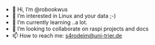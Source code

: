 - 👋 Hi, I’m @robookwus
- 👀 I’m interested in Linux and your data ;-)
- 🌱 I’m currently learning ..a lot.
- 💞️ I’m looking to collaborate on raspi projects and docs
- 📫 How to reach me: s4rodeim@uni-trier.de

<!---
robookwus/robookwus is a ✨ special ✨ repository because its `README.md` (this file) appears on your GitHub profile.
You can click the Preview link to take a look at your changes.
--->
